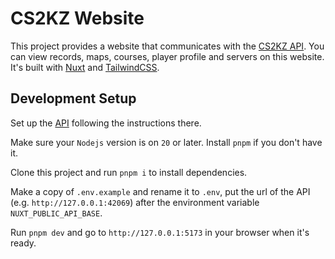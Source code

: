 # CS2KZ Website

This project provides a website that communicates with the [CS2KZ API](https://github.com/KZGlobalTeam/cs2kz-api). You can view records, maps, courses, player profile and servers on this website. It's built with [Nuxt](https://nuxt.com/) and [TailwindCSS](https://v3.tailwindcss.com/).

## Development Setup

Set up the [API](https://github.com/KZGlobalTeam/cs2kz-api) following the instructions there.

Make sure your `Nodejs` version is on `20` or later. Install `pnpm` if you don't have it.

Clone this project and run `pnpm i` to install dependencies.

Make a copy of `.env.example` and rename it to `.env`, put the url of the API (e.g. `http://127.0.0.1:42069`) after the environment variable `NUXT_PUBLIC_API_BASE`.

Run `pnpm dev` and go to `http://127.0.0.1:5173` in your browser when it's ready.
